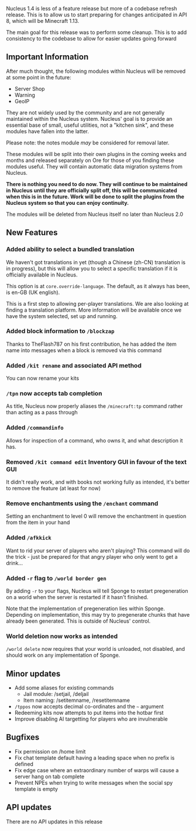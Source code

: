 Nucleus 1.4 is less of a feature release but more of a codebase refresh release. This is to allow us to start preparing for changes anticipated in 
API 8, which will be Minecraft 1.13.

The main goal for this release was to perform some cleanup. This is to add consistency to the codebase to allow for easier updates going forward

## Important Information

After much thought, the following modules within Nucleus will be removed at some point in the future:

* Server Shop
* Warning
* GeoIP

They are not widely used by the community and are not generally maintained within the Nucleus system. Nucleus' goal is to provide an essential 
base of small, useful utilities, not a "kitchen sink", and these modules have fallen into the latter.

Please note: the notes module _may_ be considered for removal later.

These modules will be split into their own plugins in the coming weeks and months and released separately on Ore for those of you 
finding these modules useful. They will contain automatic data migration systems from Nucleus.

**There is nothing you need to do now. They will continue to be maintained in Nucleus until they are officially split off, this will be 
communicated when this is in the future. Work will be done to split the plugins from the Nucleus system so that you can enjoy continuity.** 

The modules will be deleted from Nucleus itself no later than Nucleus 2.0

## New Features

### Added ability to select a bundled translation

We haven't got translations in yet (though a Chinese (zh-CN) translation is in progress), but this will allow you to select a specific translation 
if it is officially available in Nucleus.

This option is at `core.override-language`. The default, as it always has been, is en-GB (UK english).

This is a first step to allowing per-player translations. We are also looking at finding a translation platform. More information will be available
 once we have the system selected, set up and running.

### Added block information to `/blockzap`

Thanks to TheFlash787 on his first contribution, he has added the item name into messages when a block is removed via this command

### Added `/kit rename` and associated API method

You can now rename your kits

### `/tpn` now accepts tab completion

As title, Nucleus now properly aliases the `/minecraft:tp` command rather than acting as a pass through

### Added `/commandinfo`

Allows for inspection of a command, who owns it, and what description it has.

### Removed `/kit command edit` Inventory GUI in favour of the text GUI

It didn't really work, and with books not working fully as intended, it's better to remove the feature (at least for now)

### Remove enchantments using the `/enchant` command

Setting an enchantment to level 0 will remove the enchantment in question from the item in your hand 

### Added `/afkkick`

Want to rid your server of players who aren't playing? This command will do the trick - just be prepared for that angry player who only went to get
a drink...

### Added `-r` flag to `/world border gen`

By adding `-r` to your flags, Nucleus will tell Sponge to restart pregeneration on a world when the server is restarted if it hasn't finished.

Note that the implementation of pregeneration lies within Sponge. Depending on implementation, this may try to pregenerate chunks that have already
 been generated. This is outside of Nucleus' control.

### World deletion now works as intended

`/world delete` now requires that your world is unloaded, not disabled, and should work on any implementation of Sponge.

## Minor updates

* Add some aliases for existing commands
  * Jail module: /setjail, /deljail
  * Item naming: /setitemname, /resetitemname
* `/tppos` now accepts decimal co-ordinates and the `~` argument
* Redeeming kits now attempts to put items into the hotbar first
* Improve disabling AI targetting for players who are invulnerable

## Bugfixes

* Fix permission on /home limit
* Fix chat template default having a leading space when no prefix is defined
* Fix edge case where an extraordinary number of warps will cause a server hang on tab complete
* Prevent NPEs when trying to write messages when the social spy template is empty

## API updates

There are no API updates in this release